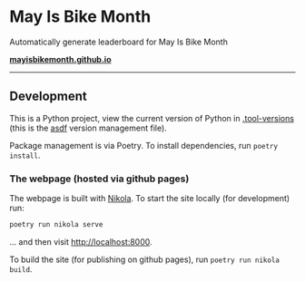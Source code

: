 # May Is Bike Month

Automatically generate leaderboard for May Is Bike Month

**[mayisbikemonth.github.io](https://mayisbikemonth.github.io/)**

---
## Development

This is a Python project, view the current version of Python in [.tool-versions](.tool-versions) (this is the [asdf](https://asdf-vm.com/) version management file).

Package management is via Poetry. To install dependencies, run `poetry install`.

### The webpage (hosted via github pages)

The webpage is built with [Nikola](https://getnikola.com/). To start the site locally (for development) run:

```bash
poetry run nikola serve
```

... and then visit [http://localhost:8000](http://localhost:8000).

To build the site (for publishing on github pages), run `poetry run nikola build`.
